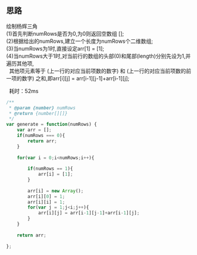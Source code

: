 
## 思路

绘制杨辉三角<br>
(1)首先判断numRows是否为0,为0则返回空数组 [];<br>
(2)根据给出的numRows,建立一个长度为numRows个二维数组;<br>
(3)当numRows为1时,直接设定arr[1] = [1];<br>
(4)当numRows大于1时,对当前行的数组的头部(0)和尾部(length)分别先设为1,并遍历其他项,<br>
   其他项元素等于 (上一行的对应当前项数的数字) 和 (上一行的对应当前项数的前一项的数字) 之和,即arr[i][j] = arr[i-1][j-1]+arr[i-1][j];<br>
   
   耗时：52ms


```javascript
/**
 * @param {number} numRows
 * @return {number[][]}
 */
var generate = function(numRows) {
    var arr = [];
    if(numRows === 0){
        return arr;
    }
        
    for(var i = 0;i<numRows;i++){
        
        if(numRows == 1){
            arr[i] = [1];
        }
        
        arr[i] = new Array();
        arr[i][0] = 1;
        arr[i][i] = 1;
        for(var j = 1;j<i;j++){
            arr[i][j] = arr[i-1][j-1]+arr[i-1][j];
        }   
    }
        
    return arr;
    
};
```
